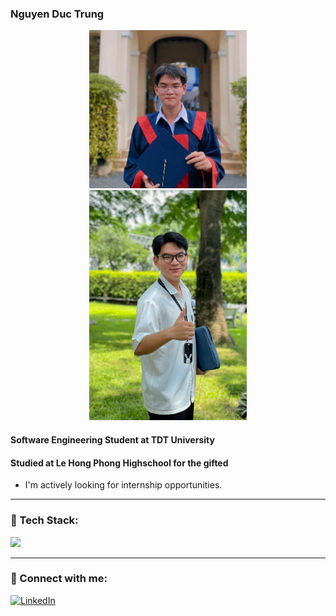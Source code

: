 <h3>Nguyen Duc Trung</h3>
<div align="center">
  <img src="https://raw.githubusercontent.com/ductrung17/ductrung17/main/banner.jpg" alt="Banner1" width="50%" />
  <img src="https://raw.githubusercontent.com/ductrung17/ductrung17/main/banner-2.jpg" alt="Banner2" width="50%" />
</div>


<h4>Software Engineering Student at TDT University</h4>
<h4>Studied at Le Hong Phong Highschool for the gifted</h4>

- I'm actively looking for internship opportunities.

---
### 🧰 Tech Stack:
<p align="left">
  <img src="https://skillicons.dev/icons?i=js,nodejs,react,flutter,mongodb,androidstudio,php,laravel,mysql,firebase,github,vscode&theme=dark" />
</p>

---
### 🔗 Connect with me:
[![LinkedIn](https://img.shields.io/badge/LinkedIn-blue?logo=linkedin&style=for-the-badge)](https://www.linkedin.com/in/ductrung17)
